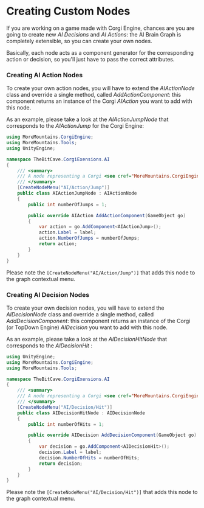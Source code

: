# Creating Custom Nodes

If you are working on a game made with Corgi Engine, chances are you are going to create new _AI Decisions_ and _AI Actions_: the AI Brain Graph is completely extensible, so you can create your own nodes.

Basically, each node acts as a component generator for the corresponding action or decision, so you'll just have to pass the correct attributes.

### Creating AI Action Nodes

To create your own action nodes, you will have to extend the _AIActionNode_ class and override a single method, called _AddActionComponent_: this component returns an instance of the Corgi _AIAction_ you want to add with this node.

As an example, please take a look at the _AIActionJumpNode_ that corresponds to the _AIActionJump_ for the Corgi Engine:

```csharp
using MoreMountains.CorgiEngine;
using MoreMountains.Tools;
using UnityEngine;

namespace TheBitCave.CorgiExensions.AI
{
    /// <summary>
    /// A node representing a Corgi <see cref="MoreMountains.CorgiEngine.AIActionJump"/> action.
    /// </summary>
    [CreateNodeMenu("AI/Action/Jump")]
    public class AIActionJumpNode : AIActionNode
    {
        public int numberOfJumps = 1;

        public override AIAction AddActionComponent(GameObject go)
        {
            var action = go.AddComponent<AIActionJump>();
            action.Label = label;
            action.NumberOfJumps = numberOfJumps;
            return action;
        }
    }
}
```

Please note the `[CreateNodeMenu("AI/Action/Jump")]` that adds this node to the graph contextual menu.

### Creating AI Decision Nodes

To create your own decision nodes, you will have to extend the _AIDecisionNode_ class and override a single method, called _AddDecisionComponent_: this component returns an instance of the Corgi \(or TopDown Engine\) _AIDecision_ you want to add with this node.

As an example, please take a look at the _AIDecisionHitNode_ that corresponds to the _AIDecisionHit_ :

```csharp
using UnityEngine;
using MoreMountains.CorgiEngine;
using MoreMountains.Tools;

namespace TheBitCave.CorgiExensions.AI
{
    /// <summary>
    /// A node representing a Corgi <see cref="MoreMountains.CorgiEngine.AIDecisionHit"/> decision.
    /// </summary>
    [CreateNodeMenu("AI/Decision/Hit")]
    public class AIDecisionHitNode : AIDecisionNode
    {
        public int numberOfHits = 1;

        public override AIDecision AddDecisionComponent(GameObject go)
        {
            var decision = go.AddComponent<AIDecisionHit>();
            decision.Label = label;
            decision.NumberOfHits = numberOfHits;
            return decision;
        }
    }
}
```

Please note the `[CreateNodeMenu("AI/Decision/Hit")]` that adds this node to the graph contextual menu.

